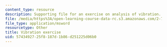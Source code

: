 ```yaml
---
content_type: resource
description: Supporting file for an exercise on analysis of vibration.
file: /media/https%3A/open-learning-course-data-rc.s3.amazonaws.com/2-72-elements-of-mechanical-design-spring-2009/5743492725f8187d1b86d251225d06b0_vibration.sldprt
file_type: application/msword
resourcetype: Other
title: Vibration exercise
uid: 57434927-25f8-187d-1b86-d251225d06b0
---
```

